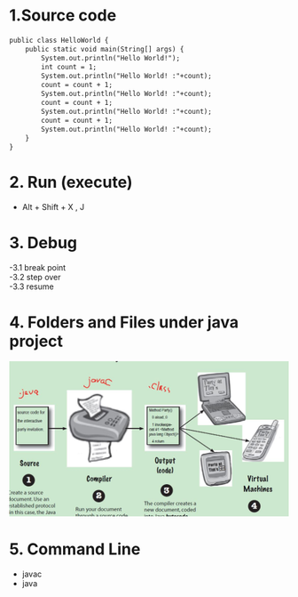 # 1.Source code 
```
public class HelloWorld {
    public static void main(String[] args) {
        System.out.println("Hello World!");
        int count = 1;
        System.out.println("Hello World! :"+count);
        count = count + 1;
        System.out.println("Hello World! :"+count);
        count = count + 1;
        System.out.println("Hello World! :"+count);
        count = count + 1; 
        System.out.println("Hello World! :"+count);
    }
}
```

# 2. Run (execute)
 - Alt + Shift + X , J <br>
 
# 3. Debug
  -3.1 break point <br>
  -3.2 step over **<F6>**<br>
  -3.3 resume **<F8>** <br>
   
# 4. Folders and Files under java project
![alt text](https://github.com/ryanxiaocanada/Java/blob/master/javaCompiler.JPG "jvm")<br>

# 5. Command Line
 - javac
 - java
